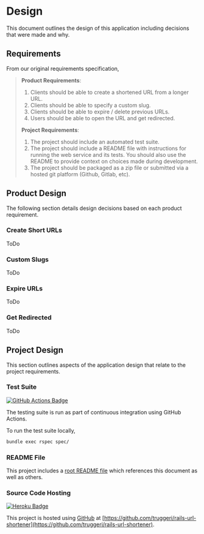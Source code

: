 # Design

This document outlines the design of this application including decisions that were made and why.

## Requirements

From our original requirements specification,

> **Product Requirements**:
>
> 1. Clients should be able to create a shortened URL from a longer URL.
> 2. Clients should be able to specify a custom slug.
> 3. Clients should be able to expire / delete previous URLs.
> 4. Users should be able to open the URL and get redirected.
>
> **Project Requirements**:
>
> 1. The project should include an automated test suite.
> 2. The project should include a README file with instructions for running the web service and its tests. You should also use the README to provide context on choices made during development.
> 3. The project should be packaged as a zip file or submitted via a hosted git platform (Github, Gitlab, etc).

## Product Design

The following section details design decisions based on each product requirement.

### Create Short URLs

ToDo

### Custom Slugs

ToDo

### Expire URLs

ToDo

### Get Redirected

ToDo

## Project Design

This section outlines aspects of the application design that relate to the project requirements.

### Test Suite

[![GitHub Actions Badge](https://img.shields.io/badge/-GitHub_Actions-4b93e6?style=flat&labelColor=2088FF&logo=github-actions&logoColor=white)](https://github.com/truggeri/rails-url-shortener/actions)

The testing suite is run as part of continuous integration using GitHub Actions.

To run the test suite locally,

```bash
bundle exec rspec spec/
```

### README File

This project includes a [root README file](../README.md) which references this document as well as others.

### Source Code Hosting

[![Heroku Badge](https://img.shields.io/badge/-GitHub-322626?style=flat&labelColor=181717&logo=github&logoColor=white)](https://github.com/truggeri/rails-url-shortener)

This project is hosted using [GitHub](https://github.com/) at [https://github.com/truggeri/rails-url-shortener](https://github.com/truggeri/rails-url-shortener).
